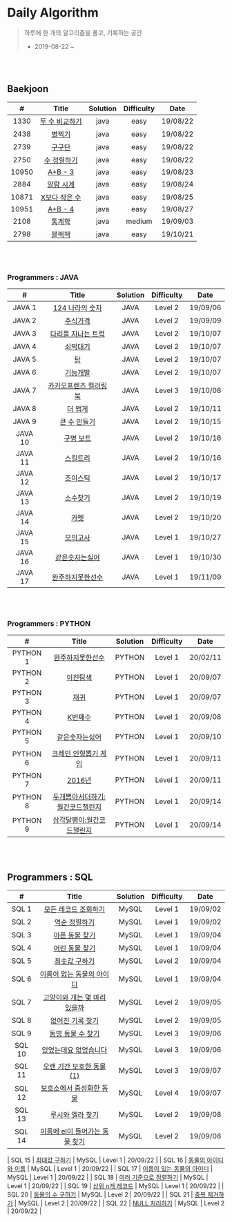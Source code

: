 # Daily Algorithm

> 하루에 한 개의 알고리즘을 풀고, 기록하는 공간
>
> * 2019-08-22 ~



<br><br>

## Baekjoon 

| # | Title          | Solution | Difficulty | Date     |
| :---: | :------------: | :------: | :----: | :------: |
| 1330  | [두 수 비교하기](https://github.com/mand2/Daily-Algorithm/blob/master/Baekjoon/1330.java) | java     | easy  | 19/08/22 |
| 2438  | [별찍기](https://github.com/mand2/Daily-Algorithm/blob/master/Baekjoon/2438.java) | java     | easy  | 19/08/22 |
| 2739  | [구구단](https://github.com/mand2/Daily-Algorithm/blob/master/Baekjoon/2739.java) | java     | easy  | 19/08/22 |
| 2750  | [수 정렬하기](https://github.com/mand2/Daily-Algorithm/blob/master/Baekjoon/2750.java) | java     | easy  | 19/08/22 |
| 10950 | [A+B - 3](https://github.com/mand2/Daily-Algorithm/blob/master/Baekjoon/10950.java) | java     | easy  | 19/08/23 |
| 2884  | [알람 시계](https://github.com/mand2/Daily-Algorithm/blob/master/Baekjoon/2884.java) | java     | easy  | 19/08/24 |
| 10871 | [X보다 작은 수](https://github.com/mand2/Daily-Algorithm/blob/master/Baekjoon/10871.java) | java | easy | 19/08/25 |
| 10951 | [A+B - 4](https://github.com/mand2/Daily-Algorithm/blob/master/Baekjoon/10951.java) | java | easy | 19/08/27 |
| 2108 | [통계학](https://github.com/mand2/Daily-Algorithm/blob/master/Baekjoon/2108.java) | java | medium | 19/09/03 |
| 2798 | [블랙잭](https://github.com/mand2/Daily-Algorithm/blob/master/Baekjoon/블랙잭.md) | java | easy | 19/10/21 |

<br><br>

### Programmers : JAVA
| # | Title          | Solution | Difficulty | Date     |
| :---: | :------------: | :------: | :----: | :------: |
| JAVA 1 | [124 나라의 숫자](https://github.com/mand2/Daily-Algorithm/blob/master/Programmers/JAVA01.md) |   JAVA   |  Level 2   | 19/09/06 |
| JAVA 2 | [주식가격](https://github.com/mand2/Daily-Algorithm/blob/master/Programmers/stockprice.java) | JAVA | Level 2 | 19/09/09 |
| JAVA 3 | [다리를 지나는 트럭](https://github.com/mand2/Daily-Algorithm/blob/master/Programmers/다리를지나는트럭.md) | JAVA | Level 2 | 19/10/07 |
| JAVA 4 | [쇠막대기](https://github.com/mand2/Daily-Algorithm/blob/master/Programmers/쇠막대기.md) | JAVA | Level 2 | 19/10/07 |
| JAVA 5 | [탑](https://github.com/mand2/Daily-Algorithm/blob/master/Programmers/탑.md) | JAVA | Level 2 | 19/10/07 |
| JAVA 6 | [기능개발](https://github.com/mand2/Daily-Algorithm/blob/master/Programmers/기능개발.md) | JAVA | Level 2 | 19/10/07 |
| JAVA 7 | [카카오프렌즈 컬러링북](https://github.com/mand2/Daily-Algorithm/blob/master/Programmers/2017카카오프렌즈컬러링북.md) | JAVA | Level 3 | 19/10/08 |
| JAVA 8 | [더 맵게](https://github.com/mand2/Daily-Algorithm/blob/master/Programmers/더맵게.md) | JAVA | Level 2 | 19/10/11 |
| JAVA 9 | [큰 수 만들기](https://github.com/mand2/Daily-Algorithm/blob/master/Programmers/큰수만들기.md) | JAVA | Level 2 | 19/10/15 |
| JAVA 10 | [구명 보트](https://github.com/mand2/Daily-Algorithm/blob/master/Programmers/구명보트.md) | JAVA | Level 2 | 19/10/16 |
| JAVA 11 | [스킬트리](https://github.com/mand2/Daily-Algorithm/blob/master/Programmers/스킬트리.md) | JAVA | Level 2 | 19/10/16 |
| JAVA 12 | [조이스틱](https://github.com/mand2/Daily-Algorithm/blob/master/Programmers/조이스틱.md) | JAVA | Level 2 | 19/10/17 |
| JAVA 13 | [소수찾기](https://github.com/mand2/Daily-Algorithm/blob/master/Programmers/소수찾기.md) | JAVA | Level 2 | 19/10/19 |
| JAVA 14 | [카펫](https://github.com/mand2/Daily-Algorithm/blob/master/Programmers/카펫.md) | JAVA | Level 2 | 19/10/20 |
| JAVA 15 | [모의고사](https://github.com/mand2/Daily-Algorithm/blob/master/Programmers/모의고사.md) | JAVA | Level 1 | 19/10/27 |
| JAVA 16 | [같은숫자는싫어](https://github.com/mand2/Daily-Algorithm/blob/master/Programmers/같은숫자는싫어.md) | JAVA | Level 1 | 19/10/30 |
| JAVA 17 | [완주하지못한선수](https://github.com/mand2/Daily-Algorithm/blob/master/Programmers/완주하지못한선수.md) | JAVA | Level 1 | 19/11/09 |

<br><br>

### Programmers : PYTHON
| # | Title          | Solution | Difficulty | Date     |
| :---: | :------------: | :------: | :----: | :------: |
| PYTHON 1 | [완주하지못한선수](https://github.com/mand2/Daily-Algorithm/blob/master/Programmers/완주하지못한선수_python.md) |   PYTHON   |  Level 1   | 20/02/11 |
| PYTHON 2 | [이진탐색](https://github.com/mand2/Daily-Algorithm/blob/master/Programmers/이진탐색_python.md) |   PYTHON   |  Level 1   | 20/09/07 |
| PYTHON 3 | [재귀](https://github.com/mand2/Daily-Algorithm/blob/master/Programmers/재귀_1_python.md) |   PYTHON   |  Level 1   | 20/09/07 |
| PYTHON 4 | [K번째수](https://github.com/mand2/Daily-Algorithm/blob/master/Programmers/K번째수_py.md) |   PYTHON   |  Level 1   | 20/09/08 |
| PYTHON 5 | [같은숫자는싫어](https://github.com/mand2/Daily-Algorithm/blob/master/Programmers/같은숫자는싫어_py.md) |   PYTHON   |  Level 1   | 20/09/10 |
| PYTHON 6 | [크레인 인형뽑기 게임](https://github.com/mand2/Daily-Algorithm/blob/master/Programmers/크레인인형뽑기게임_py.md) |   PYTHON   |  Level 1   | 20/09/11 |
| PYTHON 7 | [2016년](https://github.com/mand2/Daily-Algorithm/blob/master/Programmers/2016년_py.md) |   PYTHON   |  Level 1   | 20/09/11 |
| PYTHON 8 | [두개뽑아서더하기:월간코드챌린지](https://github.com/mand2/Daily-Algorithm/blob/master/Programmers/두개뽑아서더하기_py.md) |   PYTHON   |  Level 1   | 20/09/14 |
| PYTHON 9 | [삼각달팽이:월간코드챌린지](https://github.com/mand2/Daily-Algorithm/blob/master/Programmers/삼각달팽이_py.md) |   PYTHON   |  Level 1   | 20/09/14 |

<br><br>

## Programmers : SQL

| # | Title          | Solution | Difficulty | Date     |
| :---: | :------------: | :------: | :----: | :------: |
| SQL 1 | [모든 레코드 조회하기](https://github.com/mand2/Daily-Algorithm/blob/master/Programmers/SQL_1_2.md) | MySQL | Level 1 | 19/09/02 |
| SQL 2 | [역순 정렬하기](https://github.com/mand2/Daily-Algorithm/blob/master/Programmers/SQL_1_2.md) | MySQL | Level 1 | 19/09/02 |
| SQL 3 | [아픈 동물 찾기](https://github.com/mand2/Daily-Algorithm/blob/master/Programmers/SQL_3_4.md) | MySQL | Level 1 | 19/09/04 |
| SQL 4 | [어린 동물 찾기](https://github.com/mand2/Daily-Algorithm/blob/master/Programmers/SQL_3_4.md) | MySQL | Level 1 | 19/09/04 |
| SQL 5 | [최솟값 구하기](https://github.com/mand2/Daily-Algorithm/blob/master/Programmers/SQL_5_6.md) | MySQL | Level 2 | 19/09/04 |
| SQL 6 | [이름이 없는 동물의 아이디](https://github.com/mand2/Daily-Algorithm/blob/master/Programmers/SQL_5_6.md) | MySQL | Level 1 | 19/09/04 |
| SQL 7 | [고양이와 개는 몇 마리 있을까](https://github.com/mand2/Daily-Algorithm/blob/master/Programmers/SQL_7_8.md) | MySQL | Level 2 | 19/09/05 |
| SQL 8 | [없어진 기록 찾기](https://github.com/mand2/Daily-Algorithm/blob/master/Programmers/SQL_7_8.md) | MySQL | Level 2 | 19/09/05 |
| SQL 9 | [동명 동물 수 찾기](https://github.com/mand2/Daily-Algorithm/blob/master/Programmers/SQL_9_10.md) | MySQL | Level 3 | 19/09/06 |
| SQL 10 | [있었는데요 없었습니다](https://github.com/mand2/Daily-Algorithm/blob/master/Programmers/SQL_9_10.md) | MySQL | Level 3 | 19/09/06 |
| SQL 11 | [오랜 기간 보호한 동물(1)](https://github.com/mand2/Daily-Algorithm/blob/master/Programmers/SQL_11_12.md) | MySQL | Level 3 | 19/09/07 |
| SQL 12 | [보호소에서 중성화한 동물](https://github.com/mand2/Daily-Algorithm/blob/master/Programmers/SQL_11_12.md) | MySQL | Level 4 | 19/09/07 |
| SQL 13 | [루시와 엘라 찾기](https://github.com/mand2/Daily-Algorithm/blob/master/Programmers/SQL_13_14.md) | MySQL | Level 2 | 19/09/08 |
| SQL 14 | [이름에 el이 들어가는 동물 찾기](https://github.com/mand2/Daily-Algorithm/blob/master/Programmers/SQL_13_14.md) | MySQL | Level 2 | 19/09/08 |

| SQL 15 | [최대값 구하기](https://github.com/mand2/Daily-Algorithm/blob/master/Programmers/SQL_15_16.md) | MySQL | Level 1 | 20/09/22 |
| SQL 16 | [동물의 아이디와 이름](https://github.com/mand2/Daily-Algorithm/blob/master/Programmers/SQL_15_16.md) | MySQL | Level 1 | 20/09/22 |
| SQL 17 | [이름이 있는 동물의 아이디](https://github.com/mand2/Daily-Algorithm/blob/master/Programmers/SQL_17_18.md) | MySQL | Level 1 | 20/09/22 |
| SQL 18 | [여러 기준으로 정렬하기](https://github.com/mand2/Daily-Algorithm/blob/master/Programmers/SQL_17_18.md) | MySQL | Level 1 | 20/09/22 |
| SQL 19 | [상위 n개 레코드](https://github.com/mand2/Daily-Algorithm/blob/master/Programmers/SQL_19_20.md) | MySQL | Level 1 | 20/09/22 |
| SQL 20 | [동물의 수 구하기](https://github.com/mand2/Daily-Algorithm/blob/master/Programmers/SQL_19_20.md) | MySQL | Level 2 | 20/09/22 |
| SQL 21 | [중복 제거하기](https://github.com/mand2/Daily-Algorithm/blob/master/Programmers/SQL_21_22.md) | MySQL | Level 2 | 20/09/22 |
| SQL 22 | [NULL 처리하기](https://github.com/mand2/Daily-Algorithm/blob/master/Programmers/SQL_21_22.md) | MySQL | Level 2 | 20/09/22 |

<br><br>